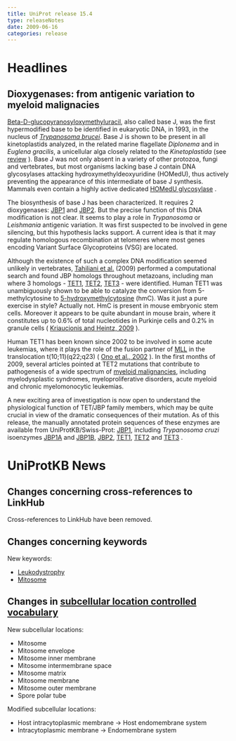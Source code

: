 ```yaml
---
title: UniProt release 15.4
type: releaseNotes
date: 2009-06-16
categories: release
---
```


# Headlines

## Dioxygenases: from antigenic variation to myeloid malignacies

[Beta-D-glucopyranosyloxymethyluracil](http://www.ncbi.nlm.nih.gov/pubmed/8261512), also called base J, was the first hypermodified base to be identified in eukaryotic DNA, in 1993, in the nucleus of [*Trypanosoma brucei*](http://en.wikipedia.org/wiki/Trypanosoma_brucei). Base J is shown to be present in all kinetoplastids analyzed, in the related marine flagellate *Diplonema* and in *Euglena gracilis*, a unicellular alga closely related to the *Kinetoplastida* (see [review](http://www.ncbi.nlm.nih.gov/pubmed/18729733?report=DocSum) ). Base J was not only absent in a variety of other protozoa, fungi and vertebrates, but most organisms lacking base J contain DNA glycosylases attacking hydroxymethyldeoxyuridine (HOMedU), thus actively preventing the appearance of this intermediate of base J synthesis. Mammals even contain a highly active dedicated [HOMedU glycosylase](http://www.uniprot.org/uniprot/?query=key%3Asmug1_*) .

The biosynthesis of base J has been characterized. It requires 2 dioxygenases: [JBP1](http://www.uniprot.org/uniprot/?query=key%3AJBP1_*) and [JBP2](http://www.uniprot.org/uniprot/?query=key%3AJBP2_*). But the precise function of this DNA modification is not clear. It seems to play a role in *Trypanosoma* or *Leishmania* antigenic variation. It was first suspected to be involved in gene silencing, but this hypothesis lacks support. A current idea is that it may regulate homologous recombination at telomeres where most genes encoding Variant Surface Glycoproteins (VSG) are located.

Although the existence of such a complex DNA modification seemed unlikely in vertebrates, [Tahiliani et al.](http://www.ncbi.nlm.nih.gov/pubmed/19372391) (2009) performed a computational search and found JBP homologs throughout metazoans, including man where 3 homologs - [TET1](http://www.uniprot.org/uniprot/Q8NFU7), [TET2](http://www.uniprot.org/uniprot/Q6N021), [TET3](http://www.uniprot.org/uniprot/O43151) - were identified. Human TET1 was unambiguously shown to be able to catalyze the conversion from 5-methylcytosine to [5-hydroxymethylcytosine](http://en.wikipedia.org/wiki/5-hydroxymethylcytosine) (hmC). Was it just a pure exercise in style? Actually not. HmC is present in mouse embryonic stem cells. Moreover it appears to be quite abundant in mouse brain, where it constitutes up to 0.6% of total nucleotides in Purkinje cells and 0.2% in granule cells ( [Kriaucionis and Heintz, 2009](http://www.ncbi.nlm.nih.gov/pubmed/19372393) ).

Human TET1 has been known since 2002 to be involved in some acute leukemias, where it plays the role of the fusion partner of [MLL](http://www.uniprot.org/uniprot/Q03164) in the translocation t(10;11)(q22;q23) ( [Ono et al., 2002](http://www.ncbi.nlm.nih.%20%20%20%20%20%20%20%20gov/pubmed/12124344) ). In the first months of 2009, several articles pointed at TET2 mutations that contribute to pathogenesis of a wide spectrum of [myeloid malignancies](http://www.ncbi.nlm.%20%20%20%20%20%20%20%20nih.gov/pubmed/19483684,19474426,19372255,19295549,19262601,19262599,19420352), including myelodysplastic syndromes, myeloproliferative disorders, acute myeloid and chronic myelomonocytic leukemias.

A new exciting area of investigation is now open to understand the physiological function of TET/JBP family members, which may be quite crucial in view of the dramatic consequences of their mutation. As of this release, the manually annotated protein sequences of these enzymes are available from UniProtKB/Swiss-Prot: [JBP1](http://www.uniprot.org/uniprot/?query=key%3AJBP1_*), including *Trypanosoma cruzi* isoenzymes [JBP1A](http://www.uniprot.org/uniprot/Q4DBW3) and [JBP1B](http://www.uniprot.org/uniprot/Q4DLX9), [JBP2](http://www.uniprot.org/uniprot/?query=key%3AJBP2_*), [TET1](http://www.uniprot.org/uniprot/?query=key%3ATET1_*), [TET2](http://www.uniprot.org/uniprot/?query=key%3ATET2_*) and [TET3](http://www.uniprot.org/uniprot/?query=key%3ATET3_*) .

# UniProtKB News

## Changes concerning cross-references to LinkHub

Cross-references to LinkHub have been removed.

## Changes concerning keywords

New keywords:

-   [Leukodystrophy](http://www.uniprot.org/keywords/KW-1026)
-   [Mitosome](http://www.uniprot.org/keywords/KW-1025)

## Changes in [subcellular location controlled vocabulary](https://ftp.uniprot.org/pub/databases/uniprot/current_release/knowledgebase/complete/docs/subcell)

New subcellular locations:

-   Mitosome
-   Mitosome envelope
-   Mitosome inner membrane
-   Mitosome intermembrane space
-   Mitosome matrix
-   Mitosome membrane
-   Mitosome outer membrane
-   Spore polar tube

Modified subcellular locations:

-   Host intracytoplasmic membrane -&gt; Host endomembrane system
-   Intracytoplasmic membrane -&gt; Endomembrane system
